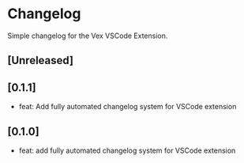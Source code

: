 # Changelog

Simple changelog for the Vex VSCode Extension.

## [Unreleased]

## [0.1.1]

- feat: Add fully automated changelog system for VSCode extension


## [0.1.0]

- feat: add fully automated changelog system for VSCode extension

